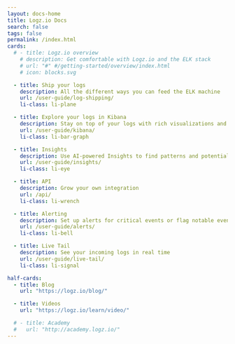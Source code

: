 ```yaml
---
layout: docs-home
title: Logz.io Docs
search: false
tags: false
permalink: /index.html
cards:
  # - title: Logz.io overview
    # description: Get comfortable with Logz.io and the ELK stack
    # url: "#" #/getting-started/overview/index.html
    # icon: blocks.svg

  - title: Ship your logs
    description: All the different ways you can feed the ELK machine
    url: /user-guide/log-shipping/
    li-class: li-plane

  - title: Explore your logs in Kibana
    description: Stay on top of your logs with rich visualizations and dashboards
    url: /user-guide/kibana/
    li-class: li-bar-graph

  - title: Insights
    description: Use AI-powered Insights to find patterns and potential issues in your logs
    url: /user-guide/insights/
    li-class: li-eye

  - title: API
    description: Grow your own integration
    url: /api/
    li-class: li-wrench

  - title: Alerting
    description: Set up alerts for critical events or flag notable events for review
    url: /user-guide/alerts/
    li-class: li-bell

  - title: Live Tail
    description: See your incoming logs in real time
    url: /user-guide/live-tail/
    li-class: li-signal

half-cards:
  - title: Blog
    url: "https://logz.io/blog/"

  - title: Videos
    url: "https://logz.io/learn/video/"

  # - title: Academy
  #   url: "http://academy.logz.io/"
---
```


<!-- No content here.
This page template only formats front matter. It doesn't accommodate any other content. -->

